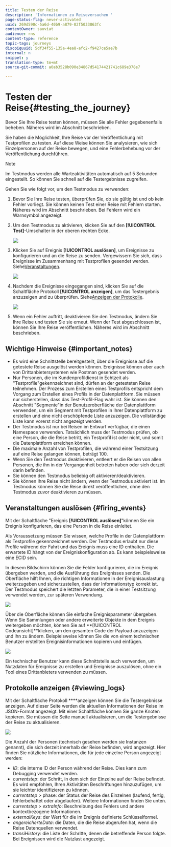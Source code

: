 ```yaml
---
title: Testen der Reise
description: 'Informationen zu Reiseversuchen '
page-status-flag: never-activated
uuid: 269d590c-5a6d-40b9-a879-02f5033863fc
contentOwner: sauviat
audience: rns
content-type: reference
topic-tags: journeys
discoiquuid: 5df34f55-135a-4ea8-afc2-f9427ce5ae7b
internal: n
snippet: y
translation-type: tm+mt
source-git-commit: a0ab3528b090e34867d54174421741c689e378e7

---
```



# Testen der Reise{#testing_the_journey}

Bevor Sie Ihre Reise testen können, müssen Sie alle Fehler gegebenenfalls beheben. Näheres wird im Abschnitt [](../about/troubleshooting.md#section_h3q_kqk_fhb) beschrieben.

Sie haben die Möglichkeit, Ihre Reise vor der Veröffentlichung mit Testprofilen zu testen. Auf diese Weise können Sie analysieren, wie sich Einzelpersonen auf der Reise bewegen, und eine Fehlerbehebung vor der Veröffentlichung durchführen.

>[!NOTE]
>
>Im Testmodus werden alle Warteaktivitäten automatisch auf 5 Sekunden eingestellt. So können Sie schnell auf die Testergebnisse zugreifen.

Gehen Sie wie folgt vor, um den Testmodus zu verwenden:

1. Bevor Sie Ihre Reise testen, überprüfen Sie, ob sie gültig ist und ob kein Fehler vorliegt. Sie können keinen Test einer Reise mit Fehlern starten. Näheres wird im Abschnitt [](../about/troubleshooting.md#section_h3q_kqk_fhb) beschrieben. Bei Fehlern wird ein Warnsymbol angezeigt.

1. Um den Testmodus zu aktivieren, klicken Sie auf den **[!UICONTROL Test]**-Umschalter in der oberen rechten Ecke.

   ![](../assets/journeytest1.png)

1. Klicken Sie auf Ereignis **[!UICONTROL auslösen]**, um Ereignisse zu konfigurieren und an die Reise zu senden. Vergewissern Sie sich, dass Ereignisse im Zusammenhang mit Testprofilen gesendet werden. Siehe[Veranstaltungen](#firing_events).

   ![](../assets/journeyuctest1.png)

1. Nachdem die Ereignisse eingegangen sind, klicken Sie auf die Schaltfläche Protokoll **[!UICONTROL anzeigen]**, um das Testergebnis anzuzeigen und zu überprüfen. Siehe[Anzeigen der Protokolle](#viewing_logs).

   ![](../assets/journeyuctest2.png)

1. Wenn ein Fehler auftritt, deaktivieren Sie den Testmodus, ändern Sie Ihre Reise und testen Sie sie erneut. Wenn der Test abgeschlossen ist, können Sie Ihre Reise veröffentlichen. Näheres wird im Abschnitt [](../building-journeys/publishing-the-journey.md) beschrieben.

## Wichtige Hinweise {#important_notes}

* Es wird eine Schnittstelle bereitgestellt, über die Ereignisse auf die getestete Reise ausgelöst werden können. Ereignisse können aber auch von Drittanbietersystemen wie Postman gesendet werden.
* Nur Personen, die im Kundenprofildienst in Echtzeit als &quot;Testprofile&quot;gekennzeichnet sind, dürfen an der getesteten Reise teilnehmen. Der Prozess zum Erstellen eines Testprofils entspricht dem Vorgang zum Erstellen eines Profils in der Datenplattform. Sie müssen nur sicherstellen, dass das Test-Profil-Flag wahr ist. Sie können den Abschnitt &quot;Segmente&quot;in der Benutzeroberfläche der Datenplattform verwenden, um ein Segment mit Testprofilen in Ihrer Datenplattform zu erstellen und eine nicht erschöpfende Liste anzuzeigen. Die vollständige Liste kann vorerst nicht angezeigt werden.
* Der Testmodus ist nur bei Reisen im Entwurf verfügbar, die einen Namespace verwenden. Tatsächlich muss der Testmodus prüfen, ob eine Person, die die Reise betritt, ein Testprofil ist oder nicht, und somit die Datenplattform erreichen können.
* Die maximale Anzahl von Testprofilen, die während einer Testsitzung auf eine Reise gelangen können, beträgt 100.
* Wenn Sie den Testmodus deaktivieren, entleert er die Reisen von allen Personen, die ihn in der Vergangenheit betreten haben oder sich derzeit darin befinden.
* Sie können den Testmodus beliebig oft aktivieren/deaktivieren.
* Sie können Ihre Reise nicht ändern, wenn der Testmodus aktiviert ist. Im Testmodus können Sie die Reise direkt veröffentlichen, ohne den Testmodus zuvor deaktivieren zu müssen.

## Veranstaltungen auslösen {#firing_events}

Mit der Schaltfläche &quot;Ereignis **[!UICONTROL auslösen]**&quot;können Sie ein Ereignis konfigurieren, das eine Person in die Reise einleitet.

Als Voraussetzung müssen Sie wissen, welche Profile in der Datenplattform als Testprofile gekennzeichnet werden. Der Testmodus erlaubt nur diese Profile während der Fahrt und das Ereignis muss eine ID enthalten. Die erwartete ID hängt von der Ereigniskonfiguration ab. Es kann beispielsweise eine ECID sein.

In diesem Bildschirm können Sie die Felder konfigurieren, die im Ereignis übergeben werden, und die Ausführung des Ereignisses senden. Die Oberfläche hilft Ihnen, die richtigen Informationen in der Ereignisauslastung weiterzugeben und sicherzustellen, dass der Informationstyp korrekt ist. Der Testmodus speichert die letzten Parameter, die in einer Testsitzung verwendet werden, zur späteren Verwendung.

![](../assets/journeytest4.png)

Über die Oberfläche können Sie einfache Ereignisparameter übergeben. Wenn Sie Sammlungen oder andere erweiterte Objekte in dem Ereignis weitergeben möchten, können Sie auf **[!UICONTROL Codeansicht]**klicken, um den gesamten Code der Payload anzuzeigen und ihn zu ändern. Beispielsweise können Sie die von einem technischen Benutzer erstellten Ereignisinformationen kopieren und einfügen.

![](../assets/journeytest5.png)

Ein technischer Benutzer kann diese Schnittstelle auch verwenden, um Nutzdaten für Ereignisse zu erstellen und Ereignisse auszulösen, ohne ein Tool eines Drittanbieters verwenden zu müssen.

## Protokolle anzeigen {#viewing_logs}

Mit der Schaltfläche Protokoll ****anzeigen können Sie die Testergebnisse anzeigen. Auf dieser Seite werden die aktuellen Informationen der Reise im JSON-Format angezeigt. Mit einer Schaltfläche können Sie ganze Knoten kopieren. Sie müssen die Seite manuell aktualisieren, um die Testergebnisse der Reise zu aktualisieren.

![](../assets/journeytest3.png)

Die Anzahl der Personen (technisch gesehen werden sie Instanzen genannt), die sich derzeit innerhalb der Reise befinden, wird angezeigt. Hier finden Sie nützliche Informationen, die für jede einzelne Person angezeigt werden:

* _ID_: die interne ID der Person während der Reise. Dies kann zum Debugging verwendet werden.
* _currentstep_: der Schritt, in dem sich der Einzelne auf der Reise befindet. Es wird empfohlen, Ihren Aktivitäten Beschriftungen hinzuzufügen, um sie leichter identifizieren zu können.
* _currentstep_ > phase: der Status der Reise des Einzelnen (laufend, fertig, fehlerbehaftet oder abgelaufen). Weitere Informationen finden Sie unten.
* _currentstep_ > _extraInfo_: Beschreibung des Fehlers und andere kontextbezogene Informationen.
* _externalKeys_: der Wert für die im Ereignis definierte Schlüsselformel.
* _angereicherteData_: die Daten, die die Reise abgerufen hat, wenn die Reise Datenquellen verwendet.
* _transiHistory_: die Liste der Schritte, denen die betreffende Person folgte. Bei Ereignissen wird die Nutzlast angezeigt.

